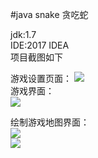 #java snake 贪吃蛇
  
jdk:1.7  
IDE:2017 IDEA  
项目截图如下  
  

[1]:/img/1.png
[2]:/img/2.jpg
[3]:/img/3.png
[4]:/img/4.jpg



游戏设置页面： 
![][1]  
游戏界面：  
![][2]  

绘制游戏地图界面：  
![][3]  
![][4]